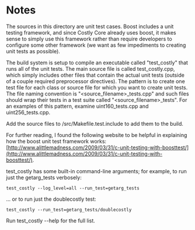 # Notes
The sources in this directory are unit test cases.  Boost includes a
unit testing framework, and since Costly Core already uses boost, it makes
sense to simply use this framework rather than require developers to
configure some other framework (we want as few impediments to creating
unit tests as possible).

The build system is setup to compile an executable called "test_costly"
that runs all of the unit tests.  The main source file is called
test_costly.cpp, which simply includes other files that contain the
actual unit tests (outside of a couple required preprocessor
directives).  The pattern is to create one test file for each class or
source file for which you want to create unit tests.  The file naming
convention is "<source_filename>_tests.cpp" and such files should wrap
their tests in a test suite called "<source_filename>_tests".  For an
examples of this pattern, examine uint160_tests.cpp and
uint256_tests.cpp.

Add the source files to /src/Makefile.test.include to add them to the build.

For further reading, I found the following website to be helpful in
explaining how the boost unit test framework works:
[http://www.alittlemadness.com/2009/03/31/c-unit-testing-with-boosttest/](http://www.alittlemadness.com/2009/03/31/c-unit-testing-with-boosttest/).

test_costly has some built-in command-line arguments; for
example, to run just the getarg_tests verbosely:

    test_costly --log_level=all --run_test=getarg_tests

... or to run just the doublecostly test:

    test_costly --run_test=getarg_tests/doublecostly

Run  test_costly --help   for the full list.

